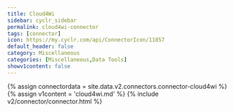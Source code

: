 ```yaml
---
title: Cloud4Wi
sidebar: cyclr_sidebar
permalink: cloud4wi-connector
tags: [connector]
icon: https://my.cyclr.com/api/ConnectorIcon/11857
default_header: false
category: Miscellaneous
categories: [Miscellaneous,Data Tools]
showv1content: false
---
```

{% assign connectordata = site.data.v2.connectors.connector-cloud4wi %}
{% assign v1content = 'cloud4wi.md' %}
{% include v2/connector/connector.html %}	